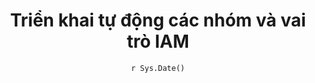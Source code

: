---
title : "Triển khai tự động các nhóm và vai trò IAM"
date :  "`r Sys.Date()`" 
weight : 3 
chapter : false
pre : " <b> 3.3. </b> "
---